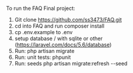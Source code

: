 # 

To run the FAQ Final project:
1. Git clone https://github.com/ss3473/FAQ.git
2. cd into FAQ and run composer install
3. cp .env.example to .env
4. setup database / with sqlite or other (https://laravel.com/docs/5.6/database)
5. Run: php artisan migrate
6. Run: unit tests: phpunit
7. Run: seeds php artisan migrate:refresh --seed